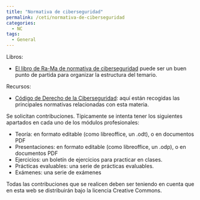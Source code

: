 ```yaml
---
title: "Normativa de ciberseguridad"
permalink: /ceti/normativa-de-ciberseguridad
categories:
  - NC
tags:
  - General
---
```


Libros:

- [El libro de Ra-Ma de normativa de ciberseguridad](https://www.ra-ma.es/libro/normativa-de-ciberseguridad_132894/) puede ser un buen punto de partida para organizar la estructura del temario.

Recursos:

- [Código de Derecho de la Ciberseguridad](https://www.boe.es/biblioteca_juridica/codigos/codigo.php?id=173_Codigo_de_Derecho_de_la_Ciberseguridad&modo=1): aquí están recogidas las principales normativas relacionadas con esta materia.

Se solicitan contribuciones. Típicamente se intenta tener los siguientes apartados en cada uno de los módulos profesionales:

- Teoría: en formato editable (como libreoffice, un .odt), o en documentos PDF
- Presentaciones: en formato editable (como libreoffice, un .odp), o en documentos PDF
- Ejercicios: un boletín de ejercicios para practicar en clases.
- Prácticas evaluables: una serie de prácticas evaluables.
- Exámenes: una serie de exámenes

Todas las contribuciones que se realicen deben ser teniendo en cuenta que en esta web se distribuirán bajo la licencia Creative Commons.

